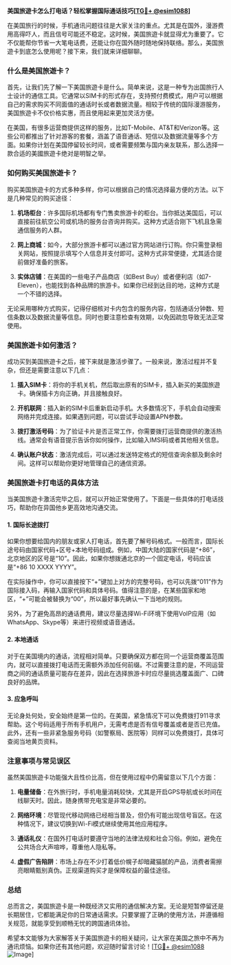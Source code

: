 **美国旅遊卡怎么打电话？轻松掌握国际通话技巧[[TG💪+ @esim1088](https://t.me/s/esim1088)]**

在美国旅行的时候，手机通讯问题往往是大家关注的重点。尤其是在国外，漫游费用高得吓人，而且信号可能还不稳定。这时候，美国旅遊卡就显得尤为重要了。它不仅能帮你节省一大笔电话费，还能让你在国外随时随地保持联络。那么，美国旅遊卡到底怎么使用呢？接下来，我们就来详细聊聊。

### 什么是美国旅遊卡？

首先，让我们先了解一下美国旅遊卡是什么。简单来说，这是一种专为出国旅行人士设计的通信工具。它通常以SIM卡的形式存在，支持预付费模式，用户可以根据自己的需求购买不同面值的通话时长或者数据流量。相较于传统的国际漫游服务，美国旅遊卡不仅价格实惠，而且使用起来更加灵活方便。

在美国，有很多运营商提供这样的服务，比如T-Mobile、AT&T和Verizon等。这些公司都推出了针对游客的套餐，涵盖了语音通话、短信以及数据流量等多个方面。如果你计划在美国停留较长时间，或者需要频繁与国内亲友联系，那么选择一款合适的美國旅遊卡绝对是明智之举。

### 如何购买美国旅遊卡？

购买美国旅遊卡的方式多种多样，你可以根据自己的情况选择最方便的方法。以下是几种常见的购买途径：

1. **机场柜台**：许多国际机场都有专门售卖旅游卡的柜台。当你抵达美国后，可以直接前往航空公司或机场的服务台咨询并购买。这种方式适合刚下飞机且急需通信服务的人群。
   
2. **网上商城**：如今，大部分旅游卡都可以通过官方网站进行订购。你只需登录相关网站，按照提示填写个人信息并支付即可。这种方式非常便捷，尤其适合提前做好准备的旅客。

3. **实体店铺**：在美国的一些电子产品商店（如Best Buy）或者便利店（如7-Eleven），也能找到各种品牌的旅游卡。如果你已经到达目的地，这种方式是一个不错的选择。

无论采用哪种方式购买，记得仔细核对卡内包含的服务内容，包括通话分钟数、短信条数以及数据流量等信息。同时也要注意检查有效期，以免因疏忽导致无法正常使用。

### 美国旅遊卡如何激活？

成功买到美国旅遊卡之后，接下来就是激活步骤了。一般来说，激活过程并不复杂，但还是需要注意以下几点：

1. **插入SIM卡**：将你的手机关机，然后取出原有的SIM卡，插入新买的美国旅遊卡。确保插卡方向正确，并且接触良好。

2. **开机联网**：插入新的SIM卡后重新启动手机。大多数情况下，手机会自动搜索网络并完成连接。如果遇到问题，可以尝试手动设置APN参数。

3. **拨打激活号码**：为了验证卡片是否正常工作，你需要拨打运营商提供的激活热线。通常会有语音提示告诉你如何操作，比如输入IMSI码或者其他相关信息。

4. **确认账户状态**：激活完成后，可以通过发送特定格式的短信查询余额及剩余时间。这样可以帮助你更好地管理自己的通信资源。

### 美国旅遊卡打电话的具体方法

当美国旅遊卡激活完毕之后，就可以开始正常使用了。下面是一些具体的打电话技巧，帮助你在异国他乡更高效地沟通交流。

#### 1. 国际长途拨打

如果你想要给国内的朋友或家人打电话，首先要了解号码格式。一般而言，国际长途号码由国家代码+区号+本地号码组成。例如，中国大陆的国家代码是“+86”，北京地区的区号是“10”。因此，如果你想拨通北京的一个固定电话，号码应该是“+86 10 XXXX YYYY”。

在实际操作中，你可以直接按下“+”键加上对方的完整号码，也可以先拨“011”作为国际接入码，再输入国家代码和具体号码。值得注意的是，在某些国家和地区，“+”可能会被替换为“00”，所以最好事先确认一下当地的规则。

另外，为了避免高昂的通话费用，建议尽量选择Wi-Fi环境下使用VoIP应用（如WhatsApp、Skype等）来进行视频或语音通话。

#### 2. 本地通话

对于在美国境内的通话，流程相对简单。只要确保双方都在同一个运营商覆盖范围内，就可以直接拨打电话而无需额外添加任何前缀。不过需要注意的是，不同运营商之间的通话质量可能存在差异，因此在选择旅游卡时应尽量挑选覆盖面广、口碑良好的品牌。

#### 3. 应急呼叫

无论身处何处，安全始终是第一位的。在美国，紧急情况下可以免费拨打911寻求帮助。这个号码适用于所有手机用户，无需考虑是否有信号覆盖或者是否已充值。此外，还有一些非紧急服务号码（如警察局、医院等）同样可以免费拨打，具体可查阅当地黄页资料。

### 注意事项与常见误区

虽然美国旅遊卡功能强大且性价比高，但在使用过程中仍需留意以下几个方面：

1. **电量储备**：在外旅行时，手机电量消耗较快，尤其是开启GPS导航或长时间在线聊天时。因此，随身携带充电宝是非常必要的。

2. **网络环境**：尽管现代移动网络已经相当普及，但仍有可能出现信号盲区。在这种情况下，建议切换到Wi-Fi模式继续使用其他应用程序。

3. **通话礼仪**：在国外打电话时要遵守当地的法律法规和社会习俗。例如，避免在公共场合大声喧哗，尊重他人隐私等。

4. **虚假广告陷阱**：市场上存在不少打着低价幌子却暗藏猫腻的产品，消费者需擦亮眼睛甄别真伪。正规渠道购买才是保障权益的最佳途径。

### 总结

总而言之，美国旅遊卡是一种既经济又实用的通信解决方案。无论是短暂停留还是长期居住，它都能满足你的日常通话需求。只要掌握了正确的使用方法，并遵循相关规范，就能享受到顺畅无忧的跨国通讯体验。

希望本文能够为大家解答关于美国旅遊卡的相关疑问，让大家在美国之旅中不再为通讯烦恼。如果你还有其他问题，欢迎随时留言讨论！[[TG💪+ @esim1088](https://t.me/s/esim1088) ![Image](https://i.postimg.cc/4NQfJmqS/Snipaste-2025-05-13-00-14-12.png)]